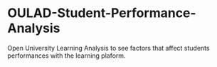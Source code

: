 # OULAD-Student-Performance-Analysis
Open University Learning Analysis to see factors that affect students performances with the learning plaform.
